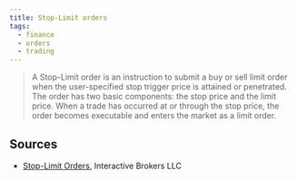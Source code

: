 ```yaml
---
title: Stop-Limit orders
tags:
  - finance
  - orders
  - trading
---
```

> A Stop-Limit order is an instruction to submit a buy or sell limit order when the user-specified stop trigger price is attained or penetrated. The order has two basic components: the stop price and the limit price. When a trade has occurred at or through the stop price, the order becomes executable and enters the market as a limit order.
## Sources

- [Stop-Limit Orders](https://www.interactivebrokers.com/en/trading/orders/stop-limit.php), Interactive Brokers LLC